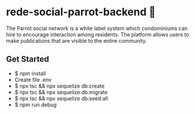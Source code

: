 # rede-social-parrot-backend :parrot:
The Parrot social network is a white label system which condominiums can hire to encourage interaction among residents. The platform allows users to make publications that are visible to the entire community.

## Get Started

- $ npm install
- Create file .env
- $ npx tsc && npx sequelize db:create
- $ npx tsc && npx sequelize db:migrate
- $ npx tsc && npx sequelize db:seed:all
- $ npm run debug
